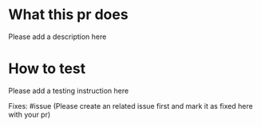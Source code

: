 # What this pr does

Please add a description here

# How to test

Please add a testing instruction here

Fixes: #issue (Please create an related issue first and mark it as fixed here with your pr)
